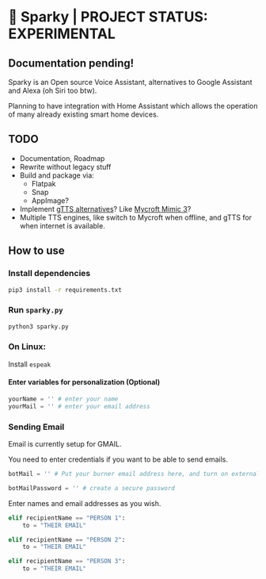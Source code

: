 # 🤖 Sparky | PROJECT STATUS: EXPERIMENTAL

## Documentation pending!

Sparky is an Open source Voice Assistant, alternatives to Google Assistant and Alexa (oh Siri too btw).

Planning to have integration with Home Assistant which allows the operation of many already existing smart home devices.

## TODO
- Documentation, Roadmap
- Rewrite without legacy stuff
- Build and package via:
    - Flatpak
    - Snap
    - AppImage?
- Implement [gTTS alternatives](https://www.youtube.com/watch?v=Ju_X11JyRSE)? Like [Mycroft Mimic 3](https://youtu.be/egrMopDIvPE)?
- Multiple TTS engines, like switch to Mycroft when offline, and gTTS for when internet is available.

## How to use

### Install dependencies

```bash
pip3 install -r requirements.txt
```

### Run `sparky.py`

```bash
python3 sparky.py
```

### On Linux:

Install `espeak`


#### Enter variables for personalization (Optional)

```python
yourName = '' # enter your name 
yourMail = '' # enter your email address
```

### Sending Email 

Email is currently setup for GMAIL.

You need to enter credentials if you want to be able to send emails.

```python
botMail = '' # Put your burner email address here, and turn on external access. 

botMailPassword = '' # create a secure password
```

Enter names and email addresses as you wish.

```python
elif recipientName == "PERSON 1":
    to = "THEIR EMAIL"

elif recipientName == "PERSON 2":
    to = "THEIR EMAIL"

elif recipientName == "PERSON 3":
    to = "THEIR EMAIL"     
```




